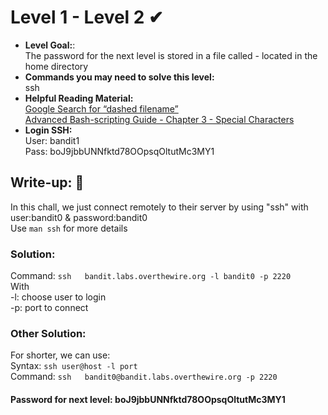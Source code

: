 # Level 1 - Level 2 ✔
- **Level Goal:**:<br>
The password for the next level is stored in a file called - located in the home directory<br>
- **Commands you may need to solve this level:**<br>
ssh<br>
- **Helpful Reading Material:**<br>
[Google Search for “dashed filename”](https://www.google.com/search?q=dashed+filename)<br>
[Advanced Bash-scripting Guide - Chapter 3 - Special Characters](https://tldp.org/LDP/abs/html/special-chars.html)<br>
- **Login SSH:**<br>
User: bandit1<br>
Pass: boJ9jbbUNNfktd78OOpsqOltutMc3MY1<br>
## Write-up: 📝<br>
In this chall, we just connect remotely to their server by using "ssh" with user:bandit0 & password:bandit0 <br>
Use `man ssh` for more details<br>
### Solution:<br>
Command: `ssh   bandit.labs.overthewire.org -l bandit0 -p 2220`<br>
With<br>
-l: choose user to login<br>
-p: port to connect<br>
### Other Solution:<br>
For shorter, we can use:<br>
Syntax: `ssh user@host -l port`<br>
Command: `ssh   bandit0@bandit.labs.overthewire.org -p 2220`<br>
#### Password for next level: boJ9jbbUNNfktd78OOpsqOltutMc3MY1
